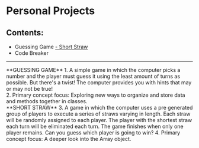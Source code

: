# Personal Projects
## Contents:
- Guessing Game
<a href="https://github.com/kyrene-jackson/personal-projects/blob/master/short_straw/straws.rb">- Short Straw</a>
- Code Breaker
<hr>
**GUESSING GAME**
1. A simple game in which the computer picks a number and the player must guess it using the least amount of turns as possible. But there's a twist! The computer provides you with hints that may or may not be true!<br>
2. Primary concept focus: Exploring new ways to organize and store data and methods together in classes.
<br>
**SHORT STRAW**
3. A game in which the computer uses a pre generated group of players to execute a series of straws varying in length. Each straw will be randomly assigned to each player. The player with the shortest straw each turn will be eliminated each turn. The game finishes when only one player remains. Can you guess which player is going to win?
4. Primary concept focus: A deeper look into the Array object.
